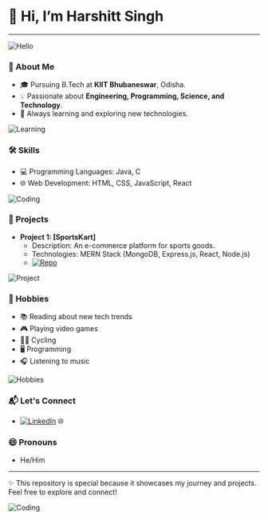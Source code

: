 # 👋 Hi, I’m Harshitt Singh
---

![Hello](https://media.giphy.com/media/hvRJCLFzcasrR4ia7z/giphy.gif)

### 🚀 About Me
- 🎓 Pursuing B.Tech at **KIIT Bhubaneswar**, Odisha.
- 💡 Passionate about **Engineering, Programming, Science, and Technology**.
- 🌱 Always learning and exploring new technologies.

![Learning](https://media.giphy.com/media/xT5LMHxhOfscxPfIfm/giphy.gif)

### 🛠️ Skills
- 💻 Programming Languages: Java, C
- 🌐 Web Development: HTML, CSS, JavaScript, React

![Coding](https://media.giphy.com/media/Ll22OhMLAlVDb8UQWe/giphy.gif)

### 📂 Projects
- **Project 1: [SportsKart]**
  - Description: An e-commerce platform for sports goods.
  - Technologies: MERN Stack (MongoDB, Express.js, React, Node.js)
  - [![Repo](https://img.shields.io/badge/GitHub-Repository-blue)](https://github.com/your-profile/project-1)

![Project](https://media.giphy.com/media/l0MYB8Ory7Hqefo9a/giphy.gif)

### 🎨 Hobbies
- 📚 Reading about new tech trends
- 🎮 Playing video games
- 🚴‍♂️ Cycling
- 🖥️ Programming
- 🎧 Listening to music

![Hobbies](https://media.giphy.com/media/3o6Mbbs879ozZ9Yic0/giphy.gif)

### 📬 Let's Connect
- [![LinkedIn](https://img.shields.io/badge/LinkedIn-Connect-blue)](https://www.linkedin.com/in/harshit-kumar-singh-46511022b?utm_source=share&utm_campaign=share_via&utm_content=profile&utm_medium=android_app) 🌐

### 😄 Pronouns
- He/Him

---

✨ This repository is special because it showcases my journey and projects. Feel free to explore and connect!

![Coding](https://media.giphy.com/media/13HgwGsXF0aiGY/giphy.gif)